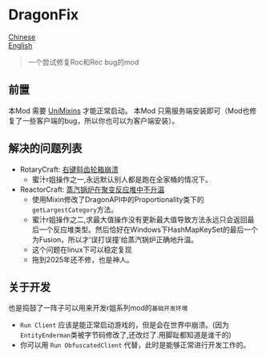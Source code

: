 # DragonFix

[Chinese](README_CN.md) \
[English](README.md)

> 一个尝试修复Roc和Rec bug的mod

## 前置
本Mod 需要 [UniMixins](https://github.com/LegacyModdingMC/UniMixins) 才能正常启动。
本Mod 只需服务端安装即可（Mod也修复了一些客户端的bug，所以你也可以为客户端安装）。
## 解决的问题列表

- RotaryCraft: [右键斜齿轮箱崩溃](https://github.com/ReikaKalseki/Reika_Mods_Issues/issues/3272)
  - 蜜汁r姐操作之一,永远默认别人都是跑在全家桶的情况下。
- ReactorCraft: [蒸汽锅炉在聚变反应堆中不升温](https://github.com/ReikaKalseki/Reika_Mods_Issues/issues/2971)
  - 使用Mixin修改了DragonAPI中的Proportionality类下的`getLargestCategory`方法。
  - 蜜汁r姐操作之二,求最大值操作没有更新最大值导致方法永远只会返回最后一个反应堆类型。然后恰好在Windows下HashMapKeySet的最后一个为Fusion，所以才‘误打误撞’给蒸汽锅炉正确地升温。
  - 这个问题在linux下可以稳定复现
  - 拖到2025年还不修，也是神人。

## 关于开发

也是捣鼓了一阵子可以用来开发r姐系列mod的`基础开发环境`
-  `Run Client` 应该是能正常启动游戏的，但是会在世界中崩溃。(因为`EntityEnderman`类被字节码修改了,还改烂了.用脚趾都知道是谁干的)
- 你可以用 `Run ObfuscatedClient` 代替，此时是能够正常进行开发工作的。
